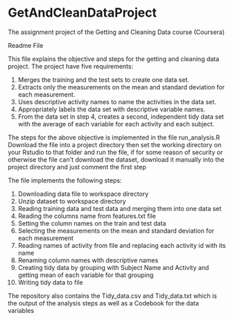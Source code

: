 # GetAndCleanDataProject
The assignment project of the Getting and Cleaning Data course (Coursera)

Readme File

This file explains the objective and steps for the getting and cleaning data project.
The project have five requirements:
1. Merges the training and the test sets to create one data set.
2. Extracts only the measurements on the mean and standard deviation for each measurement. 
3. Uses descriptive activity names to name the activities in the data set.
4. Appropriately labels the data set with descriptive variable names. 
5. From the data set in step 4, creates a second, independent tidy data set with the average of each variable for each activity and each subject.

The steps for the above objective is implemented in the file run_analysis.R 
Download the file into a project directory then set the working directory on your Rstudio to that folder and run the file, if for some reason of security or otherwise the file can't download the dataset, download it manually into the project directory and just comment the first step

The file implements the following steps:
1. Downloading data file to workspace directory
2. Unzip dataset to workspace directory
3. Reading training data and test data and merging them into one data set
4. Reading the columns name from features.txt file
5. Setting the column names on the train and test data
6. Selecting the measurements on the mean and standard deviation for each measurement
7. Reading names of activity from file and replacing each activity id with its name
8. Renaming column names with descriptive names 
9. Creating tidy data by grouping with Subject Name and Activity and getting mean of each variable for that grouping
10. Writing tidy data to file

The repository also contains the Tidy_data.csv and Tidy_data.txt which is the output of the analysis steps as well as a Codebook for the data variables
